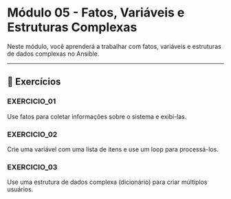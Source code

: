 # Módulo 05 - Fatos, Variáveis e Estruturas Complexas

Neste módulo, você aprenderá a trabalhar com fatos, variáveis e estruturas de dados complexas no Ansible.

---

## 🧪 Exercícios

### EXERCICIO_01
Use fatos para coletar informações sobre o sistema e exibi-las.

### EXERCICIO_02
Crie uma variável com uma lista de itens e use um loop para processá-los.

### EXERCICIO_03
Use uma estrutura de dados complexa (dicionário) para criar múltiplos usuários.